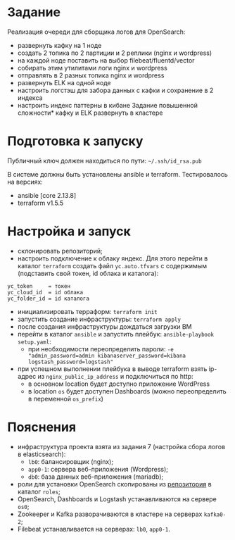 # Задание

Реализация очереди для сборщика логов для OpenSearch:
- развернуть кафку на 1 ноде
- создать 2 топика по 2 партиции и 2 реплики (nginx и wordpress)
- на каждой ноде поставить на выбор filebeat/fluentd/vector
- собирать этим утилитами логи nginx и wordpress
- отправлять в 2 разных топика nginx и wordpress
- развернуть ELK на одной ноде
- настроить логстэш для забора данных с кафки и сохранение в 2 индекса
- настроить индекс паттерны в кибане
Задание повышенной сложности* кафку и ELK развернуть в кластере


# Подготовка к запуску

Публичный ключ должен находиться по пути: ```~/.ssh/id_rsa.pub```

В системе должны быть установлены ansible и terraform. Тестировалось на версиях:
* ansible [core 2.13.8]
* terraform v1.5.5

# Настройка и запуск

* склонировать репозиторий;
* настроить подключение к облаку яндекс. Для этого перейти в каталог ```terraform``` создать файл ```yc.auto.tfvars``` с содержимым (подставить свой токен, id облака и каталога):

```
yc_token     = токен
yc_cloud_id  = id облака
yc_folder_id = id каталога
```

* инициализировать терраформ: ```terraform init```
* запустить создание инфраструктуры: ```terraform apply```
* после создания инфраструктуры дождаться загрузки ВМ
* перейти в каталог ```ansible``` и запустить плейбук: ```ansible-playbook setup.yaml```:
  * при необходимости переопределить пароли: ```-e "admin_password=admin kibanaserver_password=kibana logstash_password=logstash"```
* при успешном выполнении плейбука в выводе terraform взять ip-адрес из ```nginx_public_ip_address``` и подключиться по http:
  * в основном location будет доступно приложение WordPress
  * в location ```os``` будет доступен Dashboards (можно переопределить в переменной ```os_prefix```)

# Пояснения

* инфраструктура проекта взята из задания 7 (настройка сбора логов в elasticsearch):
  * ```lb0```: балансировщик (nginx);
  * ```app0-1```: сервера веб-приложения (Wordpress);
  * ```db0```: база данных веб-приложения (mariadb);
* роли для установки OpenSearch скопированы из [репозитория](https://github.com/opensearch-project/ansible-playbook) в каталог ```roles```;
* OpenSearch, Dashboards и Logstash устанавливаются на сервере ```os0```;
* Zookeeper и Kafka разворачиваются в кластере на серверах ```kafka0-2```;
* Filebeat устанавливается на серверах: ```lb0```, ```app0-1```.
